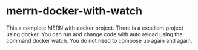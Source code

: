 # merrn-docker-with-watch
This a complete MERN with docker project. There is a excellent project using docker. You can run and change code with auto reload using the command docker watch. You do not need to compose up again and again. 
